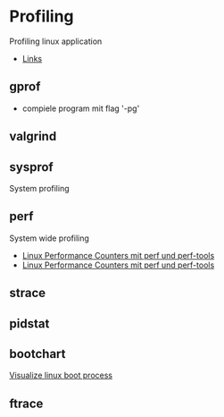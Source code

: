 # Profiling

Profiling linux application

* [Links](http://www.pixelbeat.org/programming/profiling/)

## gprof

* compiele program mit flag '-pg'


## valgrind

## sysprof

System profiling

## perf

System wide profiling

* [Linux Performance Counters mit perf und perf-tools](https://www.thomas-krenn.com/de/wiki/Linux_Performance_Counters_mit_perf_und_perf-tools)
* [Linux Performance Counters mit perf und perf-tools](https://www.thomas-krenn.com/de/wiki/Linux_Performance_Counters_mit_perf_und_perf-tools)

## strace

## pidstat

## bootchart

[Visualize linux boot process](https://www.dedoimedo.com/computers/bootchart.html)

## ftrace
